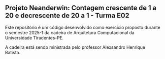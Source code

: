   Projeto Neanderwin: Contagem crescente de 1 a 20 e decrescente de 20 a 1 - Turma E02
---
Este repositório é um código desenvolvido como exercicio proposto durante o semestre 2025-1 da cadeira de Arquitetura Computacional da Universidade Tiradentes-PE. 

A cadeira está sendo ministrada pelo professor Alexsandro Henrique Batista.  
